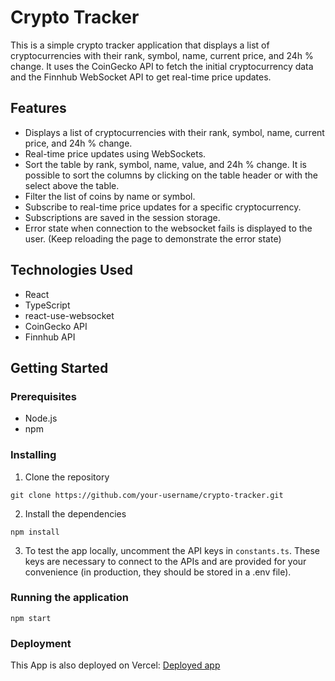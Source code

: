 
# Crypto Tracker

This is a simple crypto tracker application that displays a list of cryptocurrencies with their rank, symbol, name, current price, and 24h % change. It uses the CoinGecko API to fetch the initial cryptocurrency data and the Finnhub WebSocket API to get real-time price updates.

## Features

* Displays a list of cryptocurrencies with their rank, symbol, name, current price, and 24h % change.
* Real-time price updates using WebSockets.
* Sort the table by rank, symbol, name, value, and 24h % change. It is possible to sort the columns by clicking on the table header or with the select above the table.
* Filter the list of coins by name or symbol.
* Subscribe to real-time price updates for a specific cryptocurrency.
* Subscriptions are saved in the session storage.
* Error state when connection to the websocket fails is displayed to the user. (Keep reloading the page to demonstrate the error state)


## Technologies Used

* React
* TypeScript
* react-use-websocket
* CoinGecko API
* Finnhub API

## Getting Started

### Prerequisites

* Node.js
* npm

### Installing

1. Clone the repository
```
git clone https://github.com/your-username/crypto-tracker.git
```
2. Install the dependencies
```
npm install
```
3. To test the app locally, uncomment the API keys in `constants.ts`. These keys are necessary to connect to the APIs and are provided for your convenience (in production, they should be stored in a .env file).

### Running the application

```
npm start
```

### Deployment
This App is also deployed on Vercel:
[Deployed app](https://crypto-tracker-amber-eight.vercel.app/)

